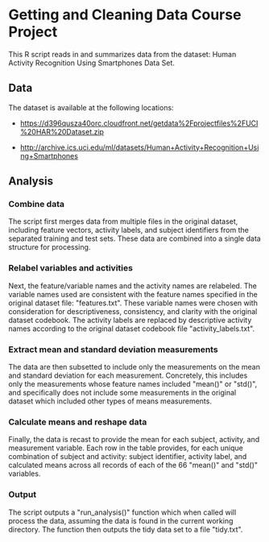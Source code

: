Getting and Cleaning Data Course Project
========================================

This R script reads in and summarizes data from the dataset: Human Activity Recognition Using Smartphones Data Set.  

## Data
The dataset is available at the following locations:
- https://d396qusza40orc.cloudfront.net/getdata%2Fprojectfiles%2FUCI%20HAR%20Dataset.zip

- http://archive.ics.uci.edu/ml/datasets/Human+Activity+Recognition+Using+Smartphones

## Analysis

### Combine data
The script first merges data from multiple files in the original dataset, including feature vectors, activity labels, and subject identifiers from the separated training and test sets.  These data are combined into a single data structure for processing.

### Relabel variables and activities
Next, the feature/variable names and the activity names are relabeled. The variable names used are consistent with the feature names specified in the original dataset file: "features.txt". These variable names were chosen with consideration for descriptiveness, consistency, and clarity with the original dataset codebook. The activity labels are replaced by descriptive activity names according to the original dataset codebook file "activity\_labels.txt".

### Extract mean and standard deviation measurements
The data are then subsetted to include only the measurements on the mean and standard deviation for each measurement. Concretely, this includes only the measurements whose feature names included "mean()" or "std()", and specifically does not include some measurements in the original dataset which included other types of means measurements.

### Calculate means and reshape data
Finally, the data is recast to provide the mean for each subject, activity, and measurement variable. Each row in the table provides, for each unique combination of subject and activity: subject identifier, activity label, and calculated means across all records of each of the 66 "mean()" and "std()" variables. 

### Output
The script outputs a "run_analysis()" function which when called will process the data, assuming the data is found in the current working directory.  The function then outputs the tidy data set to a file "tidy.txt".
